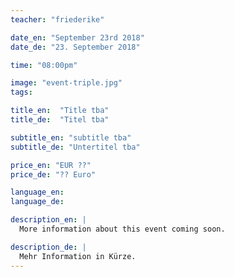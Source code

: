 ```yaml
---
teacher: "friederike"

date_en: "September 23rd 2018"
date_de: "23. September 2018"

time: "08:00pm"

image: "event-triple.jpg"
tags:

title_en:  "Title tba"
title_de:  "Titel tba"

subtitle_en: "subtitle tba"
subtitle_de: "Untertitel tba"

price_en: "EUR ??"
price_de: "?? Euro"

language_en:
language_de:

description_en: |
  More information about this event coming soon.  

description_de: |
  Mehr Information in Kürze.
---
```

